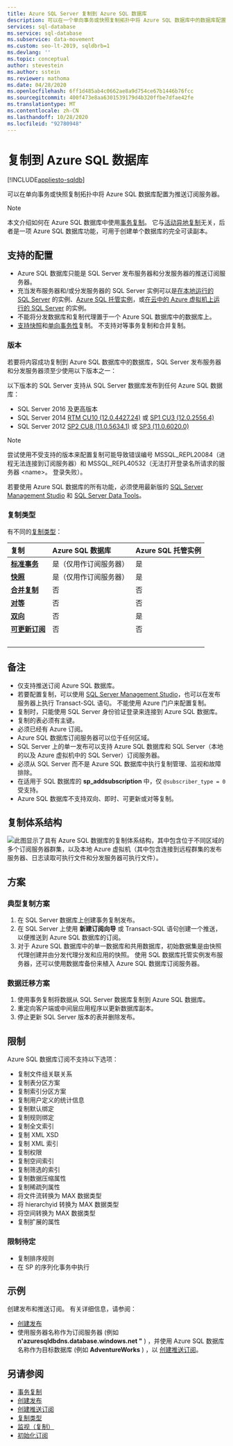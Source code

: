 ```yaml
---
title: Azure SQL Server 复制到 Azure SQL 数据库
description: 可以在一个单向事务或快照复制拓扑中将 Azure SQL 数据库中的数据库配置为推送订阅服务器。
services: sql-database
ms.service: sql-database
ms.subservice: data-movement
ms.custom: seo-lt-2019, sqldbrb=1
ms.devlang: ''
ms.topic: conceptual
author: stevestein
ms.author: sstein
ms.reviewer: mathoma
ms.date: 04/28/2020
ms.openlocfilehash: 6ff1d485ab4c0662ae8a9d754ce67b1446b76fcc
ms.sourcegitcommit: 400f473e8aa6301539179d4b320ffbe7dfae42fe
ms.translationtype: MT
ms.contentlocale: zh-CN
ms.lasthandoff: 10/28/2020
ms.locfileid: "92780948"
---
```

# <a name="replication-to-azure-sql-database"></a>复制到 Azure SQL 数据库
[!INCLUDE[appliesto-sqldb](../includes/appliesto-sqldb.md)]

可以在单向事务或快照复制拓扑中将 Azure SQL 数据库配置为推送订阅服务器。

> [!NOTE]
> 本文介绍如何在 Azure SQL 数据库中使用[事务复制](/sql/relational-databases/replication/transactional/transactional-replication)。 它与[活动异地复制](./active-geo-replication-overview.md)无关，后者是一项 Azure SQL 数据库功能，可用于创建单个数据库的完全可读副本。

## <a name="supported-configurations"></a>支持的配置
  
- Azure SQL 数据库只能是 SQL Server 发布服务器和分发服务器的推送订阅服务器。  
- 充当发布服务器和/或分发服务器的 SQL Server 实例可以是[在本地运行的 SQL Server](https://www.microsoft.com/sql-server/sql-server-downloads) 的实例、[Azure SQL 托管实例](../managed-instance/instance-create-quickstart.md)，或[在云中的 Azure 虚拟机上运行的 SQL Server](../virtual-machines/windows/sql-vm-create-portal-quickstart.md) 的实例。 
- 不能将分发数据库和复制代理置于一个 Azure SQL 数据库中的数据库上。  
- [支持快照](/sql/relational-databases/replication/snapshot-replication)和[单向事务性](/sql/relational-databases/replication/transactional/transactional-replication)复制。 不支持对等事务复制和合并复制。

### <a name="versions"></a>版本  

若要将内容成功复制到 Azure SQL 数据库中的数据库，SQL Server 发布服务器和分发服务器须至少使用以下版本之一：

以下版本的 SQL Server 支持从 SQL Server 数据库发布到任何 Azure SQL 数据库：

- SQL Server 2016 及更高版本
- SQL Server 2014 [RTM CU10 (12.0.4427.24)](https://support.microsoft.com/help/3094220/cumulative-update-10-for-sql-server-2014) 或 [SP1 CU3 (12.0.2556.4)](https://support.microsoft.com/help/3094221/cumulative-update-3-for-sql-server-2014-service-pack-1)
- SQL Server 2012 [SP2 CU8 (11.0.5634.1)](https://support.microsoft.com/help/3082561/cumulative-update-8-for-sql-server-2012-sp2) 或 [SP3 (11.0.6020.0)](https://www.microsoft.com/download/details.aspx?id=49996)

> [!NOTE]
> 尝试使用不受支持的版本来配置复制可能导致错误编号 MSSQL_REPL20084（进程无法连接到订阅服务器）和 MSSQL_REPL40532（无法打开登录名所请求的服务器 \<name>。 登录失败）。  

若要使用 Azure SQL 数据库的所有功能，必须使用最新版的 [SQL Server Management Studio](/sql/ssms/download-sql-server-management-studio-ssms) 和 [SQL Server Data Tools](/sql/ssdt/download-sql-server-data-tools-ssdt)。  

### <a name="types-of-replication"></a>复制类型

有不同的[复制类型](/sql/relational-databases/replication/types-of-replication)：

| 复制 | Azure SQL 数据库 | Azure SQL 托管实例 |
| :----| :------------- | :--------------- |
| [**标准事务**](/sql/relational-databases/replication/transactional/transactional-replication) | 是（仅用作订阅服务器） | 是 | 
| [**快照**](/sql/relational-databases/replication/snapshot-replication) | 是（仅用作订阅服务器） | 是|
| [**合并复制**](/sql/relational-databases/replication/merge/merge-replication) | 否 | 否|
| [**对等**](/sql/relational-databases/replication/transactional/peer-to-peer-transactional-replication) | 否 | 否|
| [**双向**](/sql/relational-databases/replication/transactional/bidirectional-transactional-replication) | 否 | 是|
| [**可更新订阅**](/sql/relational-databases/replication/transactional/updatable-subscriptions-for-transactional-replication) | 否 | 否|
| &nbsp; | &nbsp; | &nbsp; |

  
## <a name="remarks"></a>备注

- 仅支持推送订阅 Azure SQL 数据库。  
- 若要配置复制，可以使用 [SQL Server Management Studio](/sql/ssms/download-sql-server-management-studio-ssms)，也可以在发布服务器上执行 Transact-SQL 语句。 不能使用 Azure 门户来配置复制。  
- 复制时，只能使用 SQL Server 身份验证登录来连接到 Azure SQL 数据库。
- 复制的表必须有主键。  
- 必须已经有 Azure 订阅。  
- Azure SQL 数据库订阅服务器可以位于任何区域。  
- SQL Server 上的单一发布可以支持 Azure SQL 数据库和 SQL Server（本地的以及 Azure 虚拟机中的 SQL Server）订阅服务器。  
- 必须从 SQL Server 而不是 Azure SQL 数据库中执行复制管理、监视和故障排除。  
- 在适用于 SQL 数据库的 **sp_addsubscription** 中，仅 `@subscriber_type = 0` 受支持。  
- Azure SQL 数据库不支持双向、即时、可更新或对等复制。

## <a name="replication-architecture"></a>复制体系结构  

![此图显示了具有 Azure SQL 数据库的复制体系结构，其中包含位于不同区域的多个订阅服务器群集，以及本地 Azure 虚拟机（其中包含连接到远程群集的发布服务器、日志读取可执行文件和分发服务器可执行文件）。](./media/replication-to-sql-database/replication-to-sql-database.png)  

## <a name="scenarios"></a>方案  

### <a name="typical-replication-scenario"></a>典型复制方案  

1. 在 SQL Server 数据库上创建事务复制发布。  
2. 在 SQL Server 上使用 **新建订阅向导** 或 Transact-SQL 语句创建一个推送，以便推送到 Azure SQL 数据库的订阅。  
3. 对于 Azure SQL 数据库中的单一数据库和共用数据库，初始数据集是由快照代理创建并由分发代理分发和应用的快照。 使用 SQL 数据库托管实例发布服务器，还可以使用数据库备份来植入 Azure SQL 数据库订阅服务器。

### <a name="data-migration-scenario"></a>数据迁移方案  

1. 使用事务复制将数据从 SQL Server 数据库复制到 Azure SQL 数据库。  
2. 重定向客户端或中间层应用程序以更新数据库副本。  
3. 停止更新 SQL Server 版本的表并删除发布。  

## <a name="limitations"></a>限制

Azure SQL 数据库订阅不支持以下选项：

- 复制文件组关联关系  
- 复制表分区方案  
- 复制索引分区方案  
- 复制用户定义的统计信息  
- 复制默认绑定  
- 复制规则绑定  
- 复制全文索引  
- 复制 XML XSD  
- 复制 XML 索引  
- 复制权限  
- 复制空间索引  
- 复制筛选的索引  
- 复制数据压缩属性  
- 复制稀疏列属性  
- 将文件流转换为 MAX 数据类型  
- 将 hierarchyid 转换为 MAX 数据类型  
- 将空间转换为 MAX 数据类型  
- 复制扩展的属性  

### <a name="limitations-to-be-determined"></a>限制待定

- 复制排序规则  
- 在 SP 的序列化事务中执行  

## <a name="examples"></a>示例

创建发布和推送订阅。 有关详细信息，请参阅：
  
- [创建发布](/sql/relational-databases/replication/publish/create-a-publication)
- 使用服务器名称作为订阅服务器 (例如 **n'azuresqldbdns.database.windows.net "** ) ，并使用 Azure SQL 数据库名称作为目标数据库 (例如 **AdventureWorks** ) ，以 [创建推送订阅](/sql/relational-databases/replication/create-a-push-subscription/)。  

## <a name="see-also"></a>另请参阅  

- [事务复制](../managed-instance/replication-transactional-overview.md)
- [创建发布](/sql/relational-databases/replication/publish/create-a-publication)
- [创建推送订阅](/sql/relational-databases/replication/create-a-push-subscription/)
- [复制类型](/sql/relational-databases/replication/types-of-replication)
- [监视（复制）](/sql/relational-databases/replication/monitor/monitoring-replication)
- [初始化订阅](/sql/relational-databases/replication/initialize-a-subscription)